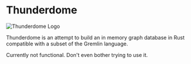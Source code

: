 # Thunderdome

<img align="center" src="https://s3.amazonaws.com/haddad.public/thunderdome.png" alt="Thunderdome Logo" />

Thunderdome is an attempt to build an in memory graph database in Rust compatible with a subset of the Gremlin language.

Currently not functional.  Don't even bother trying to use it.  
